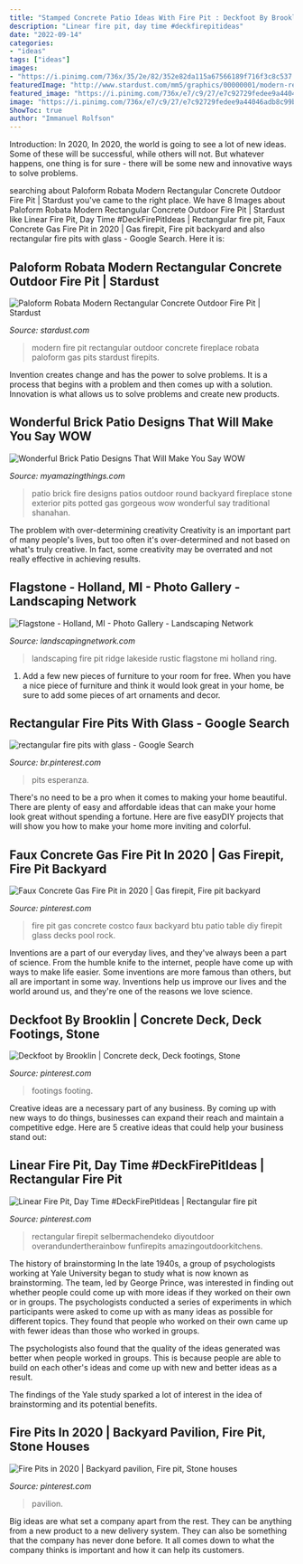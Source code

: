 ```yaml
---
title: "Stamped Concrete Patio Ideas With Fire Pit : Deckfoot By Brooklin"
description: "Linear fire pit, day time #deckfirepitideas"
date: "2022-09-14"
categories:
- "ideas"
tags: ["ideas"]
images:
- "https://i.pinimg.com/736x/35/2e/82/352e82da115a67566189f716f3c8c537.jpg"
featuredImage: "http://www.stardust.com/mm5/graphics/00000001/modern-rectangular-fireplace-4.jpg"
featured_image: "https://i.pinimg.com/736x/e7/c9/27/e7c92729fedee9a44046adb8c99bffae.jpg"
image: "https://i.pinimg.com/736x/e7/c9/27/e7c92729fedee9a44046adb8c99bffae.jpg"
ShowToc: true
author: "Immanuel Rolfson"
---
```



Introduction: In 2020,
In 2020, the world is going to see a lot of new ideas. Some of these will be successful, while others will not. But whatever happens, one thing is for sure - there will be some new and innovative ways to solve problems.

	

		
searching about Paloform Robata Modern Rectangular Concrete Outdoor Fire Pit | Stardust you've came to the right place. We have 8 Images about Paloform Robata Modern Rectangular Concrete Outdoor Fire Pit | Stardust like Linear Fire Pit, Day Time #DeckFirePitIdeas | Rectangular fire pit, Faux Concrete Gas Fire Pit in 2020 | Gas firepit, Fire pit backyard and also rectangular fire pits with glass - Google Search. Here it is:
		
    
## Paloform Robata Modern Rectangular Concrete Outdoor Fire Pit | Stardust

<img loading=lazy src="http://www.stardust.com/mm5/graphics/00000001/modern-rectangular-fireplace-4.jpg" onerror="this.onerror=null;this.src='https://tse1.mm.bing.net/th?id=OIP.pJpUDKziYoOgWcXVgoCb7AHaHa&amp;pid=15.1';" alt="Paloform Robata Modern Rectangular Concrete Outdoor Fire Pit | Stardust">

_Source: stardust.com_

>modern fire pit rectangular outdoor concrete fireplace robata paloform gas pits stardust firepits. 

	

Invention creates change and has the power to solve problems. It is a process that begins with a problem and then comes up with a solution. Innovation is what allows us to solve problems and create new products.

    
## Wonderful Brick Patio Designs That Will Make You Say WOW

<img loading=lazy src="http://myamazingthings.com/wp-content/uploads/2017/03/red-brick-patio-for-traditional-patio-with-purple-flowers.jpg" onerror="this.onerror=null;this.src='https://tse4.mm.bing.net/th?id=OIP.0TXyK5UEpdcA1lTJMmRovwHaFi&amp;pid=15.1';" alt="Wonderful Brick Patio Designs That Will Make You Say WOW">

_Source: myamazingthings.com_

>patio brick fire designs patios outdoor round backyard fireplace stone exterior pits potted gas gorgeous wow wonderful say traditional shanahan. 

	

The problem with over-determining creativity
Creativity is an important part of many people's lives, but too often it's over-determined and not based on what's truly creative. In fact, some creativity may be overrated and not really effective in achieving results.

    
## Flagstone - Holland, MI - Photo Gallery - Landscaping Network

<img loading=lazy src="https://images.landscapingnetwork.com/pictures/images/800x642Max/flagstone_78/lakeside-fire-pit-rustic-fire-ring-blue-ridge-landscaping_8047.jpg" onerror="this.onerror=null;this.src='https://tse1.mm.bing.net/th?id=OIP.Y2okZc9fj2r1xY6vT7LSYgHaE8&amp;pid=15.1';" alt="Flagstone - Holland, MI - Photo Gallery - Landscaping Network">

_Source: landscapingnetwork.com_

>landscaping fire pit ridge lakeside rustic flagstone mi holland ring. 

	

1. Add a few new pieces of furniture to your room for free. When you have a nice piece of furniture and think it would look great in your home, be sure to add some pieces of art ornaments and decor.

    
## Rectangular Fire Pits With Glass - Google Search

<img loading=lazy src="https://i.pinimg.com/736x/96/56/20/965620c8268431f81c9f528052579789.jpg" onerror="this.onerror=null;this.src='https://tse4.mm.bing.net/th?id=OIP.jKQs_F7FzvGXRtvcLTs4SgHaJ3&amp;pid=15.1';" alt="rectangular fire pits with glass - Google Search">

_Source: br.pinterest.com_

>pits esperanza. 

	

There's no need to be a pro when it comes to making your home beautiful. There are plenty of easy and affordable ideas that can make your home look great without spending a fortune. Here are five easyDIY projects that will show you how to make your home more inviting and colorful.

    
## Faux Concrete Gas Fire Pit In 2020 | Gas Firepit, Fire Pit Backyard

<img loading=lazy src="https://i.pinimg.com/736x/dc/ac/a9/dcaca958b5ea186108f15e338289996f.jpg" onerror="this.onerror=null;this.src='https://tse1.mm.bing.net/th?id=OIP.U7lG4h6rGT0GnJETgJmjoQHaHa&amp;pid=15.1';" alt="Faux Concrete Gas Fire Pit in 2020 | Gas firepit, Fire pit backyard">

_Source: pinterest.com_

>fire pit gas concrete costco faux backyard btu patio table diy firepit glass decks pool rock. 

	

Inventions are a part of our everyday lives, and they've always been a part of science. From the humble knife to the internet, people have come up with ways to make life easier. Some inventions are more famous than others, but all are important in some way. Inventions help us improve our lives and the world around us, and they're one of the reasons we love science.

    
## Deckfoot By Brooklin | Concrete Deck, Deck Footings, Stone

<img loading=lazy src="https://i.pinimg.com/736x/35/2e/82/352e82da115a67566189f716f3c8c537.jpg" onerror="this.onerror=null;this.src='https://tse1.mm.bing.net/th?id=OIP.yQXJCr0IdTyqxRG9fuKEywHaJ4&amp;pid=15.1';" alt="Deckfoot by Brooklin | Concrete deck, Deck footings, Stone">

_Source: pinterest.com_

>footings footing. 

	

Creative ideas are a necessary part of any business. By coming up with new ways to do things, businesses can expand their reach and maintain a competitive edge. Here are 5 creative ideas that could help your business stand out: 

    
## Linear Fire Pit, Day Time #DeckFirePitIdeas | Rectangular Fire Pit

<img loading=lazy src="https://i.pinimg.com/736x/e7/c9/27/e7c92729fedee9a44046adb8c99bffae.jpg" onerror="this.onerror=null;this.src='https://tse4.mm.bing.net/th?id=OIP.x3Ps50NDmoiLtr3j9tvmTQHaJ7&amp;pid=15.1';" alt="Linear Fire Pit, Day Time #DeckFirePitIdeas | Rectangular fire pit">

_Source: pinterest.com_

>rectangular firepit selbermachendeko diyoutdoor overandundertherainbow funfirepits amazingoutdoorkitchens. 

	

The history of brainstorming
In the late 1940s, a group of psychologists working at Yale University began to study what is now known as brainstorming. The team, led by George Prince, was interested in finding out whether people could come up with more ideas if they worked on their own or in groups.
The psychologists conducted a series of experiments in which participants were asked to come up with as many ideas as possible for different topics. They found that people who worked on their own came up with fewer ideas than those who worked in groups.

The psychologists also found that the quality of the ideas generated was better when people worked in groups. This is because people are able to build on each other's ideas and come up with new and better ideas as a result.

The findings of the Yale study sparked a lot of interest in the idea of brainstorming and its potential benefits.

    
## Fire Pits In 2020 | Backyard Pavilion, Fire Pit, Stone Houses

<img loading=lazy src="https://i.pinimg.com/736x/fa/d3/42/fad34291199f9cdf246a7cdc869b92eb.jpg" onerror="this.onerror=null;this.src='https://tse2.mm.bing.net/th?id=OIP.-rWHMLfW18dqWtaW9n3lbgHaHa&amp;pid=15.1';" alt="Fire Pits in 2020 | Backyard pavilion, Fire pit, Stone houses">

_Source: pinterest.com_

>pavilion. 

	

Big ideas are what set a company apart from the rest. They can be anything from a new product to a new delivery system. They can also be something that the company has never done before. It all comes down to what the company thinks is important and how it can help its customers.

